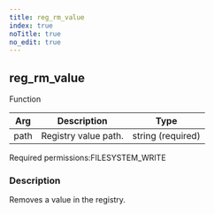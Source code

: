 ```yaml
---
title: reg_rm_value
index: true
noTitle: true
no_edit: true
---
```




<div class="vql_item"></div>


## reg_rm_value
<span class='vql_type label label-warning pull-right page-header'>Function</span>



<div class="vqlargs"></div>

Arg | Description | Type
----|-------------|-----
path|Registry value path.|string (required)

<span class="permission_list vql_type">Required permissions:</span><span class="permission_list linkcolour label label-important">FILESYSTEM_WRITE</span>

### Description

Removes a value in the registry.


